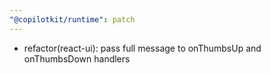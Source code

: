 ```yaml
---
"@copilotkit/runtime": patch
---
```


- refactor(react-ui): pass full message to onThumbsUp and onThumbsDown handlers
